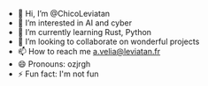 - 👋 Hi, I’m @ChicoLeviatan
- 👀 I’m interested in AI and cyber
- 🌱 I’m currently learning Rust, Python
- 💞️ I’m looking to collaborate on wonderful projects
- 📫 How to reach me a.velia@leviatan.fr
- 😄 Pronouns: ozjrgh
- ⚡ Fun fact: I'm not fun
